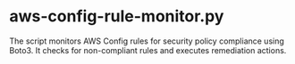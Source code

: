 # aws-config-rule-monitor.py
The script monitors AWS Config rules for security policy compliance using Boto3. It checks for non-compliant rules and executes remediation actions.
